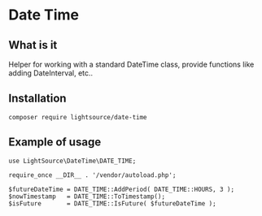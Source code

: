 # Date Time

## What is it
Helper for working with a standard DateTime class, provide functions like adding DateInterval, etc..

## Installation
```
composer require lightsource/date-time
```

## Example of usage

```
use LightSource\DateTime\DATE_TIME;

require_once __DIR__ . '/vendor/autoload.php';

$futureDateTime = DATE_TIME::AddPeriod( DATE_TIME::HOURS, 3 );
$nowTimestamp   = DATE_TIME::ToTimestamp();
$isFuture       = DATE_TIME::IsFuture( $futureDateTime );
```
